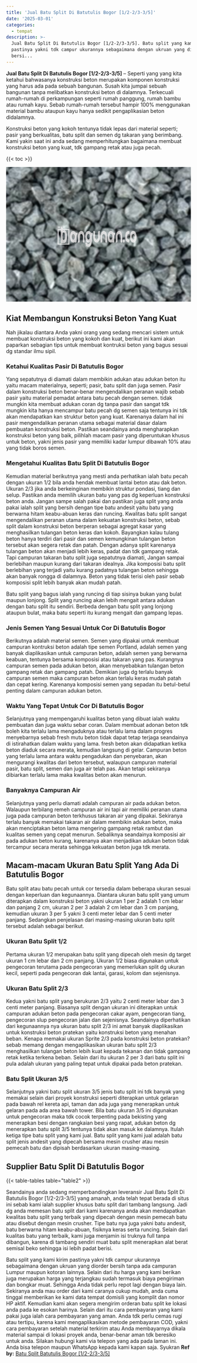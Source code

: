 ```yaml
---
title: 'Jual Batu Split Di Batutulis Bogor [1/2-2/3-3/5]'
date: '2025-03-01'
categories:
  - tempat
description: >-
  Jual Batu Split Di Batutulis Bogor [1/2-2/3-3/5]. Batu split yang kami kirim
  pastinya yakni tdk campur ukurannya sebagaimana dengan ukruan yang diorder
  bersi...
---
```


**Jual Batu Split Di Batutulis Bogor \[1/2-2/3-3/5\]** – Seperti yang yang kita ketahui bahwasanya konstruksi beton merupakan komponen konstruksi yang harus ada pada sebuah bangunan. Susah kita jumpai sebuah bangunan tanpa melibatkan konstruksi beton di dalamnya. Terkecuali rumah-rumah di perkampungan seperti rumah panggung, rumah bambu atau rumah kayu. Sebab rumah-rumah tersebut hampir 100% menggunakan material bambu ataupun kayu hanya sedikit pengaplikasian beton didalamnya.

Konstruksi beton yang kokoh tentunya tidak lepas dari material seperti; pasir yang berkualitas, batu split dan semen dg takaran yang berimbang. Kami yakin saat ini anda sedang memperhitungkan bagaimana membuat konstruksi beton yang kuat, tdk gampang retak atau juga pecah.

{{< toc >}}

![Jual Batu Split Di Batutulis Bogor [1/2-2/3-3/5]](/images/jual-batu-split-08.png)

## Kiat Membangun Konstruksi Beton Yang Kuat

Nah jikalau diantara Anda yakni orang yang sedang mencari sistem untuk membuat konstruksi beton yang kokoh dan kuat, berikut ini kami akan paparkan sebagian tips untuk membuat kontruksi beton yang bagus sesuai dg standar ilmu sipil.

### Ketahui Kualitas Pasir Di Batutulis Bogor

Yang sepatutnya di diamati dalam membikin adukan atau adukan beton itu yaitu macam materialnya, seperti; pasir, batu split dan juga semen. Pasir dalam konstruksi beton benar-benar mengendalikan peranan wajib sebab pasir yaitu material pemadat antara batu pecah dengan semen. tidak mungkin kita membuat adukan coran dg tanpa pasir dan sangat tdk mungkin kita hanya mencampur batu pecah dg semen saja tentunya ini tdk akan mendapatkan kan struktur beton yang kuat. Karenanya dalam hal ini pasir mengendalikan peranan utama sebagai material dasar dalam pembuatan konstruksi beton. Pastikan seandainya anda mengharapkan konstruksi beton yang baik, pilihlah macam pasir yang diperuntukan khusus untuk beton, yakni jenis pasir yang memiliki kadar lumpur dibawah 10% atau yang tidak boros semen.

### Mengetahui Kualitas Batu Split Di Batutulis Bogor

Kemudian material berikutnya yang mesti anda perhatikan ialah batu pecah dengan ukuran 1/2 bila anda hendak membuat lantai beton atau dak beton. Ukuran 2/3 jika anda berkeinginan membikin struktur pondasi, tiang dan selup. Pastikan anda memilih ukuran batu yang pas dg keperluan konstruksi beton anda. Jangan sampe salah pakai dan pastikan juga split yang anda pakai ialah split yang bersih dengan tipe batu andesit yaitu batu yang berwarna hitam keabu-abuan keras dan runcing. Kwalitas batu split sangat mengendalikan peranan utama dalam kekuatan konstruksi beton, sebab split dalam konstruksi beton berperan sebagai agregat kasar yang menghasilkan tulangan beton keras dan kokoh. Bayangkan kalau tulang beton hanya terdiri dari pasir dan semen kemungkinan tulangan beton tersebut akan segera retak dan patah. Dengan adanya split karenanya tulangan beton akan menjadi lebih keras, padat dan tdk gampang retak. Tapi campuran takaran batu split juga sepatutnya diamati, Jangan sampai berlebihan maupun kurang dari takaran idealnya. Jika komposisi batu split berlebihan yang terjadi yaitu kurang padatnya tulangan beton sehingga akan banyak rongga di dalamnya. Beton yang tidak terisi oleh pasir sebab komposisi split lebih banyak akan mudah patah.

Batu split yang bagus ialah yang runcing di tiap sisinya bukan yang bulat maupun lonjong. Split yang runcing akan lebih mengait antara adukan dengan batu split itu sendiri. Berbeda dengan batu split yang lonjong ataupun bulat, maka batu seperti itu kurang mengait dan gampang lepas.

### Jenis Semen Yang Sesuai Untuk Cor Di Batutulis Bogor

Berikutnya adalah material semen. Semen yang dipakai untuk membuat campuran kontruksi beton adalah tipe semen Portland, adalah semen yang banyak diaplikasikan untuk campuran beton, adalah semen yang berwarna keabuan, tentunya bersama komposisi atau takaran yang pas. Kurangnya campuran semen pada adukan beton, akan menyebabkan tulangan beton gampang retak dan gampang patah. Demikian juga dg terlalu banyak campuran semen maka campuran beton akan terlalu keras mudah patah dan cepat kering. Karenanya komposisi semen yang sepadan itu betul-betul penting dalam campuran adukan beton.

### Waktu Yang Tepat Untuk Cor Di Batutulis Bogor

Selanjutnya yang mempengaruhi kualitas beton yang dibuat ialah waktu pembuatan dan juga waktu sebar coran. Dalam membuat adonan beton tdk boleh kita terlalu lama mengaduknya atau terlalu lama dalam progres menyebarnya sebab fresh mutu beton tidak dapat tetap terjaga seandainya di istirahatkan dalam waktu yang lama. fresh beton akan didapatkan ketika beton diaduk secara merata, kemudian langsung di gelar. Campuran beton yang terlalu lama antara waktu pengadukan dan penyebaran, akan mengurangi kwalitas dari beton tersebut, walaupun campuran material pasir, batu split, semen dan juga air telah pas. Akan tetapi sekiranya dibiarkan terlalu lama maka kwalitas beton akan menurun.

### Banyaknya Campuran Air

Selanjutnya yang perlu diamati adalah campuran air pada adukan beton. Walaupun terbilang remeh campuran air ini tapi air memiliki peranan utama juga pada campuran beton terkhusus takaran air yang dipakai. Sekiranya terlalu banyak memakai takaran air dalam membikin adukan beton, maka akan menciptakan beton lama mengering gampang retak rambut dan kualitas semen yang cepat menurun. Sebaliknya seandainya komposisi air pada adukan beton kurang, karenanya akan menjadikan adukan beton tidak tercampur secara merata sehingga kekuatan beton juga tdk merata.

## Macam-macam Ukuran Batu Split Yang Ada Di Batutulis Bogor

Batu split atau batu pecah untuk cor tersedia dalam beberapa ukuran sesuai dengan keperluan dan kegunaannya. Diantara ukuran batu split yang umum diterapkan dalam konstruksi beton yakni ukuran 1 per 2 adalah 1 cm lebar dan panjang 2 cm, ukuran 2 per 3 adalah 2 cm lebar dan 3 cm panjang, kemudian ukuran 3 per 5 yakni 3 centi meter lebar dan 5 centi meter panjang. Sedangkan penjelasan dari masing-masing ukuran batu split tersebut adalah sebagai berikut.

### Ukuran Batu Split 1/2

Pertama ukuran 1/2 merupakan batu split yang dipecah oleh mesin dg target ukuran 1 cm lebar dan 2 cm panjang. Ukuran 1/2 biasa digunakan untuk pengecoran terutama pada pengecoran yang memerlukan split dg ukuran kecil, seperti pada pengecoran dak lantai, garasi, kolom dan sejenisnya.

### Ukuran Batu Split 2/3

Kedua yakni batu split yang berukuran 2/3 yaitu 2 centi meter lebar dan 3 centi meter panjang. Biasanya split dengan ukuran ini diterapkan untuk campuran adukan beton pada pengecoran cakar ayam, pengecoran tiang, pengecoran slup pengecoran jalan dan sejenisnya. Seandainya diperhatikan dari kegunaannya nya ukuran batu split 2/3 ini amat banyak diaplikasikan untuk konstruksi beton pratekan yaitu konstruksi beton yang menahan beban. Kenapa memakai ukuran Sprite 2/3 pada konstruksi beton pratekan? sebab memang dengan mengaplikasikan ukuran batu split 2/3 menghasilkan tulangan beton lebih kuat kepada tekanan dan tidak gampang retak ketika terkena beban. Selain dari itu ukuran 2 per 3 dari batu split ini pula adalah ukuran yang paling tepat untuk dipakai pada beton pratekan.

### Batu Split Ukuran 3/5

Selanjutnya yakni batu split ukuran 3/5 jenis batu split ini tdk banyak yang memakai selain dari proyek konstruksi seperti diterapkan untuk gelaran pada bawah rel kereta api, taman dan ada juga yang menerapkan untuk gelaran pada ada area bawah tower. Bila batu ukuran 3/5 ini digunakan untuk pengecoran maka tdk cocok terpenting pada bekisting yang menerapkan besi dengan rangkaian besi yang rapat, adukan beton dg menerapkan batu split 3/5 tentunya tidak akan masuk ke dalamnya. Itulah ketiga tipe batu split yang kami jual. Batu split yang kami jual adalah batu split jenis andesit yang dipecah bersama mesin crusher atau mesin pemecah batu dan dipisah berdasarkan ukuran masing-masing.

## Supplier Batu Split Di Batutulis Bogor

{{< table-tables table="table2" >}}

Seandainya anda sedang memperbandingkan leveransir Jual Batu Split Di Batutulis Bogor \[1/2-2/3-3/5\] yang amanah, anda telah tepat berada di situs ini sebab kami ialah supplier khusus batu split dari tambang langsung. Jadi dg anda memesan batu split dari kami karenanya anda akan mendapatkan kwalitas batu split yang terbaik yang dipecah dengan mesin pemecah batu atau disebut dengan mesin crusher. Tipe batu nya juga yakni batu andesit, batu berwarna hitam keabu-abuan, fisiknya keras serta runcing. Selain dari kualitas batu yang terbaik, kami juga menjamin isi truknya full tanpa dibangun, karena di tambang sendiri muat batu split menerapkan alat berat semisal beko sehingga isi lebih padat berisi.

Batu split yang kami kirim pastinya yakni tdk campur ukurannya sebagaimana dengan ukruan yang diorder bersih tanpa ada campuran Lumpur maupun kotoran lainnya. Selain dari itu harga yang kami berikan juga merupakan harga yang terjangkau sudah termasuk biaya pengiriman dan bongkar muat. Sehingga Anda tidak perlu repot lagi dengan biaya lain. Sekiranya anda mau order dari kami caranya cukup mudah, anda cuma tinggal memberikan ke kami data tempat domisili yang komplit dan nomor HP aktif. Kemudian kami akan segera mengirim orderan batu split ke lokasi anda pada ke esokan harinya. Selain dari itu cara pembayaran yang kami pakai juga ialah cara pembayaran yang aman. Anda tdk perlu cemas rugi atau tertipu, karena kami mengaplikasikan metode pembayaran COD, yakni cara pembayaran setelah material terkirim atau Anda membayarnya dikala material sampai di lokasi proyek anda, benar-benar aman tdk beresiko untuk anda. Silakan hubungi kami via telepon yang ada pada laman ini. Anda bisa telepon maupun WhatsApp kepada kami kapan saja. Syukran
**Ref by:** [Batu Split Batutulis Bogor [1/2-2/3-3/5]](https://id.wikipedia.org/wiki/Batu)
